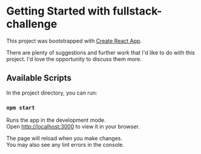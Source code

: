 # Getting Started with fullstack-challenge

This project was bootstrapped with [Create React App](https://github.com/facebook/create-react-app).

There are plenty of suggestions and further work that I'd like to do with this project. I'd love the opportunity to discuss them more.

## Available Scripts

In the project directory, you can run:

### `npm start`

Runs the app in the development mode.\
Open [http://localhost:3000](http://localhost:3000) to view it in your browser.

The page will reload when you make changes.\
You may also see any lint errors in the console.